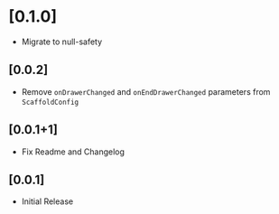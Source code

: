# [0.1.0]

* Migrate to null-safety

## [0.0.2]

* Remove `onDrawerChanged` and `onEndDrawerChanged` parameters from `ScaffoldConfig`

## [0.0.1+1]

* Fix Readme and Changelog

## [0.0.1]

* Initial Release